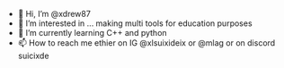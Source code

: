 - 👋 Hi, I’m @xdrew87
- 👀 I’m interested in ... making multi tools for education purposes
- 🌱 I’m currently learning C++ and python 
- 📫 How to reach me ethier on IG  @xlsuixideix or @mlag or on discord suicixde

<!---
xdrew87/xdrew87 is a ✨ special ✨ repository because its `README.md` (this file) appears on your GitHub profile.
You can click the Preview link to take a look at your changes.
--->
